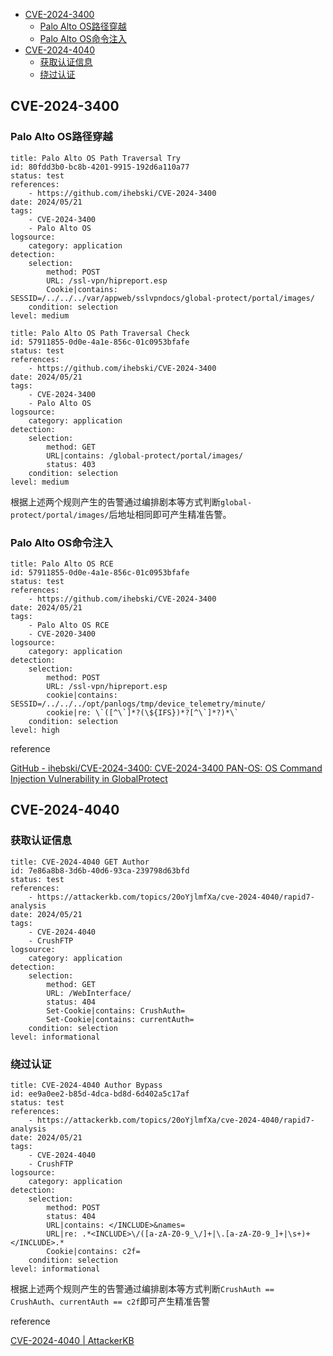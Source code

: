 
- [CVE-2024-3400](#cve-2024-3400)
	- [Palo Alto OS路径穿越](#palo-alto-os%E8%B7%AF%E5%BE%84%E7%A9%BF%E8%B6%8A)
	- [Palo Alto OS命令注入](#palo-alto-os%E5%91%BD%E4%BB%A4%E6%B3%A8%E5%85%A5)
- [CVE-2024-4040](#cve-2024-4040)
	- [获取认证信息](#%E8%8E%B7%E5%8F%96%E8%AE%A4%E8%AF%81%E4%BF%A1%E6%81%AF)
	- [绕过认证](#%E7%BB%95%E8%BF%87%E8%AE%A4%E8%AF%81)


## CVE-2024-3400
### Palo Alto OS路径穿越

```
title: Palo Alto OS Path Traversal Try
id: 80fdd3b0-bc8b-4201-9915-192d6a110a77
status: test
references:
    - https://github.com/ihebski/CVE-2024-3400
date: 2024/05/21
tags:
    - CVE-2024-3400
    - Palo Alto OS
logsource:
    category: application
detection:
    selection:
        method: POST
        URL: /ssl-vpn/hipreport.esp
        Cookie|contains: SESSID=/../../../var/appweb/sslvpndocs/global-protect/portal/images/
    condition: selection
level: medium
```

```
title: Palo Alto OS Path Traversal Check
id: 57911855-0d0e-4a1e-856c-01c0953bfafe
status: test
references:
    - https://github.com/ihebski/CVE-2024-3400
date: 2024/05/21
tags:
    - CVE-2024-3400
    - Palo Alto OS
logsource:
    category: application
detection:
    selection:
        method: GET
        URL|contains: /global-protect/portal/images/
        status: 403
    condition: selection
level: medium
```

根据上述两个规则产生的告警通过编排剧本等方式判断`global-protect/portal/images/`后地址相同即可产生精准告警。

### Palo Alto OS命令注入

```
title: Palo Alto OS RCE
id: 57911855-0d0e-4a1e-856c-01c0953bfafe
status: test
references:
    - https://github.com/ihebski/CVE-2024-3400
date: 2024/05/21
tags:
    - Palo Alto OS RCE
    - CVE-2020-3400
logsource:
    category: application
detection:
    selection:
        method: POST
        URL: /ssl-vpn/hipreport.esp
        cookie|contains: SESSID=/../../../opt/panlogs/tmp/device_telemetry/minute/
        cookie|re: \`([^\`]*?(\${IFS})*?[^\`]*?)*\`
    condition: selection
level: high
```

reference 

[GitHub - ihebski/CVE-2024-3400: CVE-2024-3400 PAN-OS: OS Command Injection Vulnerability in GlobalProtect](https://github.com/ihebski/CVE-2024-3400)


## CVE-2024-4040
### 获取认证信息

```
title: CVE-2024-4040 GET Author
id: 7e86a8b8-3d6b-40d6-93ca-239798d63bfd
status: test
references:
    - https://attackerkb.com/topics/20oYjlmfXa/cve-2024-4040/rapid7-analysis
date: 2024/05/21
tags:
    - CVE-2024-4040
    - CrushFTP
logsource:
    category: application
detection:
    selection:
        method: GET
        URL: /WebInterface/
        status: 404
        Set-Cookie|contains: CrushAuth=
        Set-Cookie|contains: currentAuth=
    condition: selection
level: informational
```

### 绕过认证

```
title: CVE-2024-4040 Author Bypass
id: ee9a0ee2-b85d-4dca-bd8d-6d402a5c17af
status: test
references:
    - https://attackerkb.com/topics/20oYjlmfXa/cve-2024-4040/rapid7-analysis
date: 2024/05/21
tags:
    - CVE-2024-4040
    - CrushFTP
logsource:
    category: application
detection:
    selection:
        method: POST
        status: 404
        URL|contains: </INCLUDE>&names=
        URL|re: .*<INCLUDE>\/([a-zA-Z0-9_\/]+|\.[a-zA-Z0-9_]+|\s+)+</INCLUDE>.*
        Cookie|contains: c2f=
    condition: selection
level: informational
```

根据上述两个规则产生的告警通过编排剧本等方式判断`CrushAuth == CrushAuth`、`currentAuth == c2f`即可产生精准告警

reference

[CVE-2024-4040 | AttackerKB](https://attackerkb.com/topics/20oYjlmfXa/cve-2024-4040/rapid7-analysis)